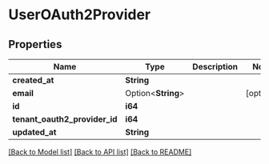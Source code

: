 # UserOAuth2Provider

## Properties

Name | Type | Description | Notes
------------ | ------------- | ------------- | -------------
**created_at** | **String** |  | 
**email** | Option<**String**> |  | [optional]
**id** | **i64** |  | 
**tenant_oauth2_provider_id** | **i64** |  | 
**updated_at** | **String** |  | 

[[Back to Model list]](../README.md#documentation-for-models) [[Back to API list]](../README.md#documentation-for-api-endpoints) [[Back to README]](../README.md)


